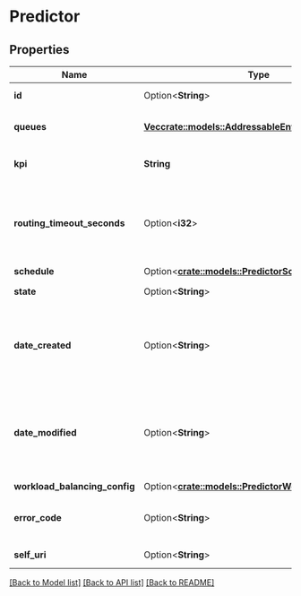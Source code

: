 # Predictor

## Properties

Name | Type | Description | Notes
------------ | ------------- | ------------- | -------------
**id** | Option<**String**> | The globally unique identifier for the object. | [optional][readonly]
**queues** | [**Vec<crate::models::AddressableEntityRef>**](AddressableEntityRef.md) | The queue IDs associated with the predictor. | 
**kpi** | **String** | The KPI that the predictor attempts to maximize/minimize. | 
**routing_timeout_seconds** | Option<**i32**> | Number of seconds allocated to predictive routing before attempting a different routing method. This is a value between 12 and 900 seconds. | [optional]
**schedule** | Option<[**crate::models::PredictorSchedule**](PredictorSchedule.md)> |  | [optional]
**state** | Option<**String**> | The predictor state. | [optional][readonly]
**date_created** | Option<**String**> | DateTime indicating when the predictor was created. Date time is represented as an ISO-8601 string. For example: yyyy-MM-ddTHH:mm:ss[.mmm]Z | [optional][readonly]
**date_modified** | Option<**String**> | DateTime indicating when the predictor was last updated. Date time is represented as an ISO-8601 string. For example: yyyy-MM-ddTHH:mm:ss[.mmm]Z | [optional][readonly]
**workload_balancing_config** | Option<[**crate::models::PredictorWorkloadBalancing**](PredictorWorkloadBalancing.md)> |  | [optional]
**error_code** | Option<**String**> | Predictor error code - optional details on why the predictor went into error state. | [optional][readonly]
**self_uri** | Option<**String**> | The URI for this object | [optional][readonly]

[[Back to Model list]](../README.md#documentation-for-models) [[Back to API list]](../README.md#documentation-for-api-endpoints) [[Back to README]](../README.md)


